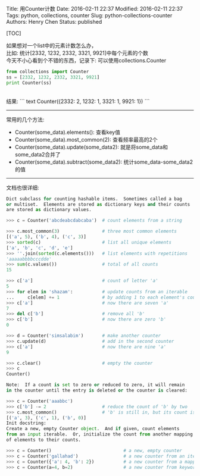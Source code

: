 Title: 用Counter计数
Date: 2016-02-11 22:37
Modified: 2016-02-11 22:37
Tags: python, collections, counter
Slug: python-collections-counter
Authors: Henry Chen
Status: published

[TOC]


如果想对一个list中的元素计数怎么办，  
比如: 统计[2332, 1232, 2332, 3321, 9921]中每个元素的个数  
今天不小心看到个不错的东西，记录下: 可以使用collections.Counter

``` python 
from collections import Counter
ss = [2332, 1232, 2332, 3321, 9921]
print Counter(ss)
```
<br/>
结果:
``` text
Counter({2332: 2, 1232: 1, 3321: 1, 9921: 1})
```

- - -

常用的几个方法:

+ Counter(some_data).elements(): 查看key值
+ Counter(some_data).most_common(2): 查看频率最高的2个
+ Counter(some_data).update(some_data2): 就是将some_data和some_data2合并了
+ Counter(some_data).subtract(some_data2): 统计some_data-some_data2的值

- - -

文档也很详细:

``` python
Dict subclass for counting hashable items.  Sometimes called a bag
or multiset.  Elements are stored as dictionary keys and their counts
are stored as dictionary values.

>>> c = Counter('abcdeabcdabcaba')  # count elements from a string

>>> c.most_common(3)                # three most common elements
[('a', 5), ('b', 4), ('c', 3)]
>>> sorted(c)                       # list all unique elements
['a', 'b', 'c', 'd', 'e']
>>> ''.join(sorted(c.elements()))   # list elements with repetitions
'aaaaabbbbcccdde'
>>> sum(c.values())                 # total of all counts
15

>>> c['a']                          # count of letter 'a'
5
>>> for elem in 'shazam':           # update counts from an iterable
...     c[elem] += 1                # by adding 1 to each element's count
>>> c['a']                          # now there are seven 'a'
7
>>> del c['b']                      # remove all 'b'
>>> c['b']                          # now there are zero 'b'
0

>>> d = Counter('simsalabim')       # make another counter
>>> c.update(d)                     # add in the second counter
>>> c['a']                          # now there are nine 'a'
9

>>> c.clear()                       # empty the counter
>>> c
Counter()

Note:  If a count is set to zero or reduced to zero, it will remain
in the counter until the entry is deleted or the counter is cleared:

>>> c = Counter('aaabbc')
>>> c['b'] -= 2                     # reduce the count of 'b' by two
>>> c.most_common()                 # 'b' is still in, but its count is zero
[('a', 3), ('c', 1), ('b', 0)]
Init docstring:
Create a new, empty Counter object.  And if given, count elements
from an input iterable.  Or, initialize the count from another mapping
of elements to their counts.

>>> c = Counter()                           # a new, empty counter
>>> c = Counter('gallahad')                 # a new counter from an iterable
>>> c = Counter({'a': 4, 'b': 2})           # a new counter from a mapping
>>> c = Counter(a=4, b=2)                   # a new counter from keyword args
```
